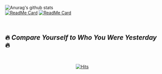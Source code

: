 

![Anurag's github stats](https://github-readme-stats.vercel.app/api?username=bosl95&theme=buefy)<br>
[![ReadMe Card](https://github-readme-stats.vercel.app/api/pin/?username=bosl95&repo=Algorithm&theme=buefy )](https://github.com/bosl95/Algorithm) 
[![ReadMe Card](https://github-readme-stats.vercel.app/api/pin/?username=Develope-my-tech&repo=Python-Basic&theme=buefy)](https://github.com/Develope-my-tech/Python-Basic)

<br>

## :fire: *Compare Yourself to Who You Were Yesterday* :fire:

<br>

<div align=center>
  
  [![Hits](https://hits.seeyoufarm.com/api/count/incr/badge.svg?url=https%3A%2F%2Fgithub.com%2Fbosl95&count_bg=%2379C83D&title_bg=%23555555&icon=&icon_color=%23E7E7E7&title=&edge_flat=true)](https://hits.seeyoufarm.com)
  
  </div>
<!--
**bosl95/bosl95** is a ✨ _special_ ✨ repository because its `README.md` (this file) appears on your GitHub profile.

Here are some ideas to get you started:

- 🔭 I’m currently working on ...
- 🌱 I’m currently learning ...
- 👯 I’m looking to collaborate on ...
- 🤔 I’m looking for help with ...
- 💬 Ask me about ...
- 📫 How to reach me: ...
- 😄 Pronouns: ...
- ⚡ Fun fact: ...
-->
